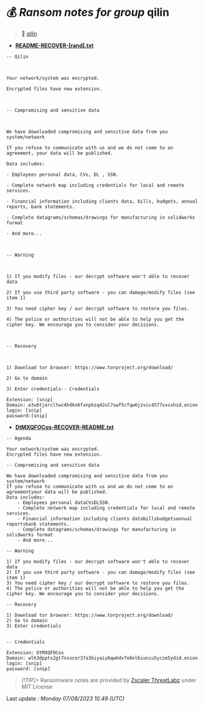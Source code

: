 # 💰 _Ransom notes for group_ qilin
> 🔗 [qilin](group/qilin)
* **[README-RECOVER-[rand].txt](https://ransomware.live/ransomware_notes/qilin/README-RECOVER-[rand].txt)**

```
-- Qilin 



Your network/system was encrypted. 

Encrypted files have new extension. 



-- Compromising and sensitive data 



We have downloaded compromising and sensitive data from you system/network 

If you refuse to communicate with us and we do not come to an agreement, your data will be published. 

Data includes: 

- Employees personal data, CVs, DL , SSN. 

- Complete network map including credentials for local and remote services. 

- Financial information including clients data, bills, budgets, annual reports, bank statements. 

- Complete datagrams/schemas/drawings for manufacturing in solidworks format 

- And more... 



-- Warning 



1) If you modify files - our decrypt software won't able to recover data 

2) If you use third party software - you can damage/modify files (see item 1) 

3) You need cipher key / our decrypt software to restore you files. 

4) The police or authorities will not be able to help you get the cipher key. We encourage you to consider your decisions. 



-- Recovery 



1) Download tor browser: https://www.torproject.org/download/ 

2) Go to domain 

3) Enter credentials-- Credentials 

Extension: [snip] 
Domain: e3v6tjarcltwc4hdkn6fxnpkzq42ul7swf5cfqw6jzvic4577vxsxhid.onion 
login: [snip] 
password:[snip]

```
* **[DtMXQFOCos-RECOVER-README.txt](https://ransomware.live/ransomware_notes/qilin/DtMXQFOCos-RECOVER-README.txt)**

```
-- Agenda

Your network/system was encrypted.
Encrypted files have new extension.

-- Compromising and sensitive data

We have downloaded compromising and sensitive data from you system/network
If you refuse to communicate with us and we do not come to an agreementyour data will be published.
Data includes:
    - Employees personal dataCVsDLSSN.
    - Complete network map including credentials for local and remote services.
    - Financial information including clients databillsbudgetsannual reportsbank statements.
    - Complete datagrams/schemas/drawings for manufacturing in solidworks format
    - And more...

-- Warning

1) If you modify files - our decrypt software won't able to recover data
2) If you use third party software - you can damage/modify files (see item 1)
3) You need cipher key / our decrypt software to restore you files.
4) The police or authorities will not be able to help you get the cipher key. We encourage you to consider your decisions.

-- Recovery

1) Download tor browser: https://www.torproject.org/download/
2) Go to domain
3) Enter credentials


-- Credentials

Extension: DtMXQFOCos
Domain: wlh3dpptx2gt7nsxcor37a3kiyaiy6qwhdv7o6nl6iuniu5ycze5ydid.onion
login: [snip] 
password: [snip]

```


> [!TIP]> Ransomware notes are provided by [Zscaler ThreatLabz](https://github.com/threatlabz/ransomware_notes) under MIT License
> 




Last update : _Monday 07/08/2023 10.49 (UTC)_

